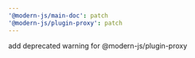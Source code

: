 ```yaml
---
'@modern-js/main-doc': patch
'@modern-js/plugin-proxy': patch
---
```


add deprecated warning for @modern-js/plugin-proxy
